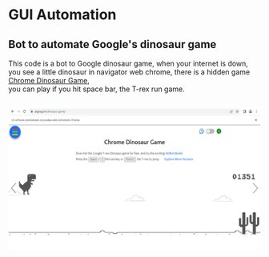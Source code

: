 # GUI Automation

## Bot to automate Google's dinosaur game
This code is a bot to Google dinosaur game, when your internet is down, you see a little dinosaur in navigator web 
chrome, there is a hidden game [Chrome Dinosaur Game](https://elgoog.im/dinosaur-game/),  
you can play if you hit space bar, the T-rex run game.


<h2 align="center">
  <img src="ezgif_com-animated-gif-maker.gif" />
</h2>